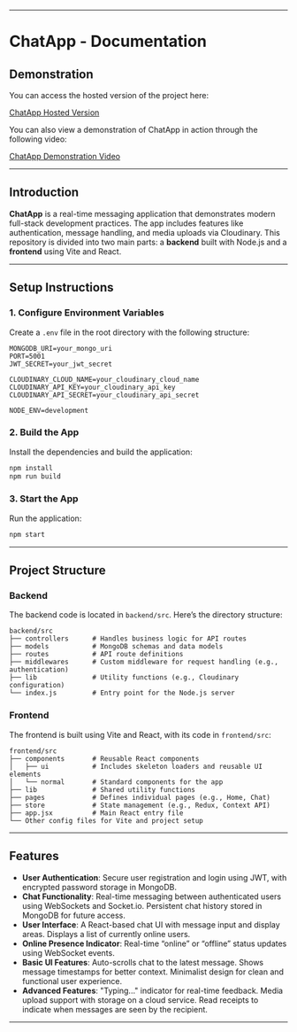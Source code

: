 
---

# ChatApp - Documentation

## Demonstration

You can access the hosted version of the project here:

[ChatApp Hosted Version](https://chatapp-qdm6.onrender.com/)

You can also view a demonstration of ChatApp in action through the following video:

[ChatApp Demonstration Video](https://drive.google.com/file/d/1qj27H5fKvuWJidwsGdqXyQ8x62hoAz4c/view?usp=sharing)



---

## Introduction

**ChatApp** is a real-time messaging application that demonstrates modern full-stack development practices. The app includes features like authentication, message handling, and media uploads via Cloudinary. This repository is divided into two main parts: a **backend** built with Node.js and a **frontend** using Vite and React.

---

## Setup Instructions

### 1. Configure Environment Variables

Create a `.env` file in the root directory with the following structure:

```env
MONGODB_URI=your_mongo_uri
PORT=5001
JWT_SECRET=your_jwt_secret

CLOUDINARY_CLOUD_NAME=your_cloudinary_cloud_name
CLOUDINARY_API_KEY=your_cloudinary_api_key
CLOUDINARY_API_SECRET=your_cloudinary_api_secret

NODE_ENV=development
```

### 2. Build the App

Install the dependencies and build the application:

```bash
npm install
npm run build
```

### 3. Start the App

Run the application:

```bash
npm start
```

---

## Project Structure

### Backend

The backend code is located in `backend/src`. Here’s the directory structure:

```plaintext
backend/src
├── controllers      # Handles business logic for API routes
├── models           # MongoDB schemas and data models
├── routes           # API route definitions
├── middlewares      # Custom middleware for request handling (e.g., authentication)
├── lib              # Utility functions (e.g., Cloudinary configuration)
└── index.js         # Entry point for the Node.js server
```

### Frontend

The frontend is built using Vite and React, with its code in `frontend/src`:

```plaintext
frontend/src
├── components       # Reusable React components
│   ├── ui           # Includes skeleton loaders and reusable UI elements
│   └── normal       # Standard components for the app
├── lib              # Shared utility functions
├── pages            # Defines individual pages (e.g., Home, Chat)
├── store            # State management (e.g., Redux, Context API)
├── app.jsx          # Main React entry file
└── Other config files for Vite and project setup
```

---

## Features

- **User Authentication**: Secure user registration and login using JWT, with encrypted password storage in MongoDB.
- **Chat Functionality**: Real-time messaging between authenticated users using WebSockets and Socket.io. Persistent chat history stored in MongoDB for future access.
- **User Interface**: A React-based chat UI with message input and display areas. Displays a list of currently online users.
- **Online Presence Indicator**: Real-time “online” or “offline” status updates using WebSocket events.
- **Basic UI Features**: Auto-scrolls chat to the latest message. Shows message timestamps for better context. Minimalist design for clean and functional user experience.
- **Advanced Features**: "Typing..." indicator for real-time feedback. Media upload support with storage on a cloud service. Read receipts to indicate when messages are seen by the recipient.

---
```
